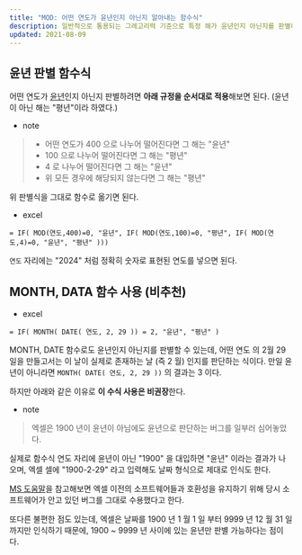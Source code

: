 ```yaml
---
title: "MOD: 어떤 연도가 윤년인지 아닌지 알아내는 함수식"
description: 일반적으로 통용되는 그레고리력 기준으로 특정 해가 윤년인지 아닌지를 판별하는 함수식
updated: 2021-08-09
---
```


## 윤년 판별 함수식

어떤 연도가 [윤년](https://namu.wiki/w/%EC%9C%A4%EB%85%84)인지 아닌지 판별하려면 **아래 규정을 순서대로 적용**해보면 된다. (윤년이 아닌 해는 "평년"이라 하였다.) 

- note
> - 어떤 연도가 400 으로 나누어 떨어진다면 그 해는 "윤년"
> - 100 으로 나누어 떨어진다면 그 해는 "평년"
> - 4 로 나누어 떨어진다면 그 해는 "윤년"
> - 위 모든 경우에 해당되지 않는다면 그 해는 "평년"

위 판별식을 그대로 함수로 옮기면 된다.

- excel
```excel
= IF( MOD(연도,400)=0, "윤년", IF( MOD(연도,100)=0, "평년", IF( MOD(연도,4)=0, "윤년", "평년" )))
```

`연도` 자리에는 "2024" 처럼 정확히 숫자로 표현된 연도를 넣으면 된다.

## MONTH, DATA 함수 사용 (비추천)

- excel
```excel
= IF( MONTH( DATE( 연도, 2, 29 )) = 2, "윤년", "평년" )
```

MONTH, DATE 함수로도 윤년인지 아닌지를 판별할 수 있는데, 어떤 연도 의 2월 29일을 만들고서는 이 날이 실제로 존재하는 날 (즉 2 월) 인지를 판단하는 식이다. 만일 윤년이 아니라면 `MONTH( DATE( 연도, 2, 29 ))` 의 결과는 3 이다.

하지만 아래와 같은 이유로 **이 수식 사용은 비권장**한다.

- note
> 엑셀은 1900 년이 윤년이 아님에도 윤년으로 판단하는 버그를 일부러 심어놓았다.

실제로 함수식 연도 자리에 윤년이 아닌 "1900" 을 대입하면 "윤년" 이라는 결과가 나오며, 엑셀 셀에 "1900-2-29" 라고 입력해도 날짜 형식으로 제대로 인식도 한다.

[MS 도움말](https://docs.microsoft.com/ko-KR/office/troubleshoot/excel/wrongly-assumes-1900-is-leap-year)을 참고해보면 엑셀 이전의 소프트웨어들과 호환성을 유지하기 위해 당시 소프트웨어가 안고 있던 버그를 그대로 수용했다고 한다.

또다른 불편한 점도 있는데, 엑셀은 날짜를 1900 년 1 월 1 일 부터 9999 년 12 월 31 일 까지만 인식하기 때문에, 1900 ~ 9999 년 사이에 있는 윤년만 판별 가능하다는 점이다.